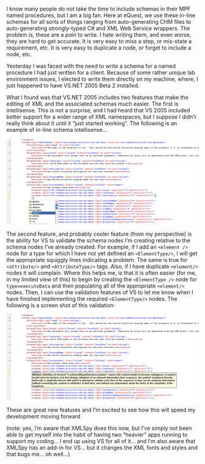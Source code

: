 I know many people do not take the time to include schemas in their MPF named procedures, but I am a big fan.  Here at
eQuest, we use these in-line schemas for all sorts of things ranging from auto-generating CHM files to auto-generating
strongly-typed C# and XML Web Service wrappers. The problem is, these are a *pain* to write.  I hate writing them, and
even worse, they are hard to get accurate.  It is very easy to miss a step, or mis-state a requirement, etc.  It is
very easy to duplicate a node, or forget to include a node, etc.

Yesterday I was faced with the need to write a schema for a named procedure I had just written for a client.  Because
of some rather unique lab environment issues, I elected to write them directly on my machine, where, I just happened to
have VS.NET 2005 Beta 2 installed.

What I found was that VS.NET 2005 includes two features that make the editing of XML and the associated schemas much
easier. The first is intellisense.  This is not a surprise, and I had heard that VS 2005 included better support for a
wider range of XML namespaces, but I suppose I didn’t really think about it until it “just started working”. The
following is an example of in-line schema intellisense…

<img alt='Schema 02' src='/assets/images/schema02.png' class='blogimage img-responsive'>

The second feature, and probably cooler feature (from my perspective) is the ability for VS to validate the schema nodes
I’m creating relative to the schema nodes I’ve already created.  For example, if I add an `<element />` node for a type
for which I have not yet defined an `<ElementType/>`, I will get the appropriate squiggly lines indicating a problem.
The same is true for `<attribute/>` and `<AttributeType/>` tags. Also, if I have duplicate `<element/>` nodes it will
complain. Where this helps me, is that it is often easier (for me, in my limited view of this) to begin by creating the
`<ElementType />` node for `type=executeData` and then populating all of the appropriate `<element/>` nodes.  Then, I
can use the validation features of VS to let me know when I have finished implementing the required `<ElementType/>`
nodes. The following is a screen shot of this validation:

<img alt='Schema 01' src='/assets/images/schema01.png' class='blogimage img-responsive'>

These are great new features and I’m excited to see how this will speed my development moving forward

(note: yes, I’m aware that XMLSpy does this now, but I’ve simply not been able to get myself into the habit of having
two “heavier” apps running to support my coding… I end up using VS for all of it… and I’m also aware that XMLSpy has an
add-in for VS… but it changes the XML fonts and styles and that bugs me… oh well…)